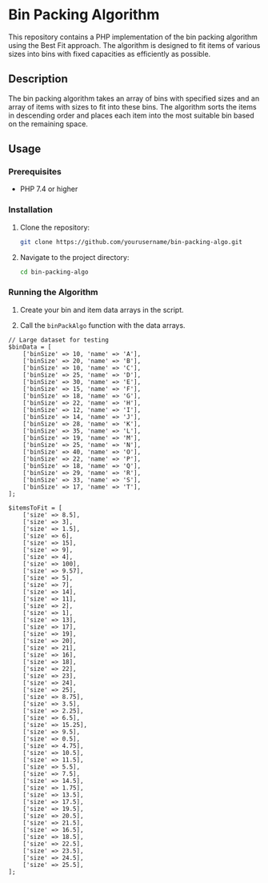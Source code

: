 # Bin Packing Algorithm

This repository contains a PHP implementation of the bin packing algorithm using the Best Fit approach. The algorithm is designed to fit items of various sizes into bins with fixed capacities as efficiently as possible.

## Description

The bin packing algorithm takes an array of bins with specified sizes and an array of items with sizes to fit into these bins. The algorithm sorts the items in descending order and places each item into the most suitable bin based on the remaining space.

## Usage

### Prerequisites

- PHP 7.4 or higher

### Installation

1. Clone the repository:

    ```bash
    git clone https://github.com/yourusername/bin-packing-algo.git
    ```

2. Navigate to the project directory:

    ```bash
    cd bin-packing-algo
    ```

### Running the Algorithm

1. Create your bin and item data arrays in the script.

2. Call the `binPackAlgo` function with the data arrays.

```
// Large dataset for testing
$binData = [
    ['binSize' => 10, 'name' => 'A'],
    ['binSize' => 20, 'name' => 'B'],
    ['binSize' => 10, 'name' => 'C'],
    ['binSize' => 25, 'name' => 'D'],
    ['binSize' => 30, 'name' => 'E'],
    ['binSize' => 15, 'name' => 'F'],
    ['binSize' => 18, 'name' => 'G'],
    ['binSize' => 22, 'name' => 'H'],
    ['binSize' => 12, 'name' => 'I'],
    ['binSize' => 14, 'name' => 'J'],
    ['binSize' => 28, 'name' => 'K'],
    ['binSize' => 35, 'name' => 'L'],
    ['binSize' => 19, 'name' => 'M'],
    ['binSize' => 25, 'name' => 'N'],
    ['binSize' => 40, 'name' => 'O'],
    ['binSize' => 22, 'name' => 'P'],
    ['binSize' => 18, 'name' => 'Q'],
    ['binSize' => 29, 'name' => 'R'],
    ['binSize' => 33, 'name' => 'S'],
    ['binSize' => 17, 'name' => 'T'],
];

$itemsToFit = [
    ['size' => 8.5],
    ['size' => 3],
    ['size' => 1.5],
    ['size' => 6],
    ['size' => 15],
    ['size' => 9],
    ['size' => 4],
    ['size' => 100],
    ['size' => 9.57],
    ['size' => 5],
    ['size' => 7],
    ['size' => 14],
    ['size' => 11],
    ['size' => 2],
    ['size' => 1],
    ['size' => 13],
    ['size' => 17],
    ['size' => 19],
    ['size' => 20],
    ['size' => 21],
    ['size' => 16],
    ['size' => 18],
    ['size' => 22],
    ['size' => 23],
    ['size' => 24],
    ['size' => 25],
    ['size' => 8.75],
    ['size' => 3.5],
    ['size' => 2.25],
    ['size' => 6.5],
    ['size' => 15.25],
    ['size' => 9.5],
    ['size' => 0.5],
    ['size' => 4.75],
    ['size' => 10.5],
    ['size' => 11.5],
    ['size' => 5.5],
    ['size' => 7.5],
    ['size' => 14.5],
    ['size' => 1.75],
    ['size' => 13.5],
    ['size' => 17.5],
    ['size' => 19.5],
    ['size' => 20.5],
    ['size' => 21.5],
    ['size' => 16.5],
    ['size' => 18.5],
    ['size' => 22.5],
    ['size' => 23.5],
    ['size' => 24.5],
    ['size' => 25.5],
];

```
